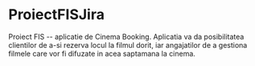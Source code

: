 # ProiectFISJira
Proiect FIS -- aplicatie de Cinema Booking. Aplicatia va da posibilitatea clientilor de a-si rezerva locul la filmul dorit, iar angajatilor de a gestiona  filmele care vor fi difuzate in acea saptamana la cinema.
